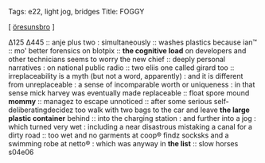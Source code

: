 Tags: e22, light jog, bridges
Title: FOGGY
  
[ [öresunsbro](https://maps.app.goo.gl/37kdNtrURNHL65wb6) ]

∆125 ∆445 ::
anje plus two : simultaneously :: 
washes plastics because ian™ :: 
mo' better forensics on blotpix :: 
**the cognitive load** on developers and other technicians seems to worry the new chief :: 
deeply personal narratives : on national public radio :: 
two eliis one called girard too :: 
irreplaceability is a myth (but not a word, apparently) : and it is different from unreplaceable : a sense of incomparable worth or uniqueness : in that sense mick harvey was eventually made replaceable :: 
float spore mound **mommy** :: 
managez to escape unnoticed :: 
after some serious self-deliberatingdecidez too walk with two bags to the car and leave **the large plastic container** behind :: 
into the charging station : and further into a jog : which turned very wet : including a near disastrous mistaking a canal for a dirty road :: 
too wet and no garments at coop® findz socksks and a swimming robe at netto® : which was anyway in **the list** ::
slow horses s04e06 